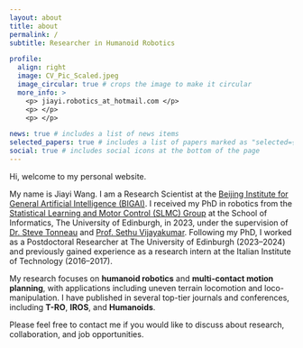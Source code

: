 ```yaml
---
layout: about
title: about
permalink: /
subtitle: Researcher in Humanoid Robotics

profile:
  align: right
  image: CV_Pic_Scaled.jpeg
  image_circular: true # crops the image to make it circular
  more_info: >
    <p> jiayi.robotics_at_hotmail.com </p>
    <p> </p>
    <p> </p>

news: true # includes a list of news items
selected_papers: true # includes a list of papers marked as "selected={true}"
social: true # includes social icons at the bottom of the page
---
```


Hi, welcome to my personal website. 

My name is Jiayi Wang. I am a Research Scientist at the [Beijing Institute for General Artificial Intelligence (BIGAI)](https://eng.bigai.ai/). I received my PhD in robotics from the [Statistical Learning and Motor Control (SLMC) Group](https://informatics.ed.ac.uk/slmc) at the School of Informatics, The University of Edinburgh, in 2023, under the supervision of [Dr. Steve Tonneau](https://stevetonneau.fr/) and [Prof. Sethu Vijayakumar](https://homepages.inf.ed.ac.uk/svijayak/). Following my PhD, I worked as a Postdoctoral Researcher at The University of Edinburgh (2023–2024) and previously gained experience as a research intern at the Italian Institute of Technology (2016–2017).

My research focuses on **humanoid robotics** and **multi-contact motion planning**, with applications including uneven terrain locomotion and loco-manipulation. I have published in several top-tier journals and conferences, including **T-RO**, **IROS**, and **Humanoids**.

Please feel free to contact me if you would like to discuss about research, collaboration, and job opportunities.

